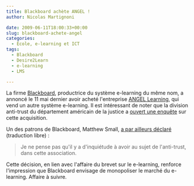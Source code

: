 ```yaml
---
title: Blackboard achète ANGEL !
author: Nicolas Martignoni

date: 2009-06-11T18:00:33+00:00
slug: blackboard-achete-angel
categories:
  - École, e-learning et ICT
tags:
  - Blackboard
  - Desire2Learn
  - e-learning
  - LMS

---
```

La firme [Blackboard][1], productrice du système e-learning du même nom, a annoncé le 11 mai dernier avoir acheté l'entreprise [ANGEL Learning][2], qui vend un autre système e-learning. Il est intéressant de noter que la division anti-trust du département américain de la justice a [ouvert une enquête][3] sur cette acquisition.

Un des patrons de Blackboard, Matthew Small, [a par ailleurs déclaré][4] (traduction libre) :

> Je ne pense pas qu'il y a d'inquiétude à avoir au sujet de l'anti-trust, dans cette association.

Cette décision, en lien avec l'affaire du brevet sur le e-learning, renforce l'impression que Blackboard envisage de monopoliser le marché du e-learning. Affaire à suivre.

 [1]: http://www.blackboard.com/ "BlackBoard"
 [2]: http://www.angellearning.com/ "ANGEL Learning"
 [3]: https://community.desire2learn.com/d2l/lms/blog/view_userentry.d2l?ou=1796&ownerId=6961&entryId=296&ec=1&iu=1&sp=&gb=usr
 [4]: http://chronicle.com/wiredcampus/index.php?id=3764

<!--more-->
